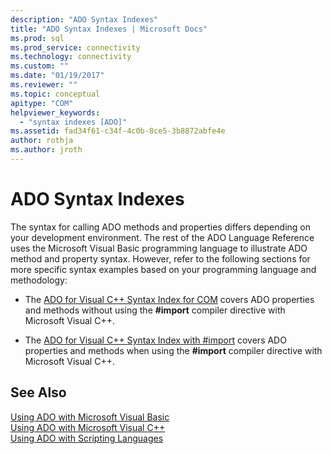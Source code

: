```yaml
---
description: "ADO Syntax Indexes"
title: "ADO Syntax Indexes | Microsoft Docs"
ms.prod: sql
ms.prod_service: connectivity
ms.technology: connectivity
ms.custom: ""
ms.date: "01/19/2017"
ms.reviewer: ""
ms.topic: conceptual
apitype: "COM"
helpviewer_keywords: 
  - "syntax indexes [ADO]"
ms.assetid: fad34f61-c34f-4c0b-8ce5-3b8872abfe4e
author: rothja
ms.author: jroth
---
```

# ADO Syntax Indexes
The syntax for calling ADO methods and properties differs depending on your development environment. The rest of the ADO Language Reference uses the Microsoft Visual Basic programming language to illustrate ADO method and property syntax. However, refer to the following sections for more specific syntax examples based on your programming language and methodology:  
  
-   The [ADO for Visual C++ Syntax Index for COM](./ado-for-visual-c-syntax-index-for-com.md) covers ADO properties and methods without using the **#import** compiler directive with Microsoft Visual C++.  
  
-   The [ADO for Visual C++ Syntax Index with #import](./ado-for-visual-c-syntax-index-with-sharpimport.md) covers ADO properties and methods when using the **#import** compiler directive with Microsoft Visual C++.  
  
## See Also  
 [Using ADO with Microsoft Visual Basic](../../guide/appendixes/using-ado-with-microsoft-visual-basic.md)   
 [Using ADO with Microsoft Visual C++](../../guide/appendixes/using-ado-with-microsoft-visual-c.md)   
 [Using ADO with Scripting Languages](../../guide/appendixes/using-ado-with-scripting-languages.md)